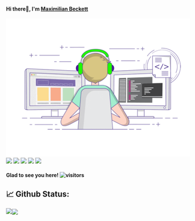 #### Hi there:wave:, I'm [Maximilian Beckett](https://maxckett.github.io/)
<img src="https://github.com/MaxCkett/MaxCkett/blob/main/coding.gif"/>
<a href="https://Linkedin.com/in/MaxCkett"><img src="https://img.shields.io/badge/LinkedIn-0077B5?style=for-the-badge&logo=linkedin&logoColor=white"/></a>
<a href="https://codeforces.com/profile/MaxCkett"><img src="https://img.shields.io/badge/Codeforces-445f9d?style=for-the-badge&logo=Codeforces&logoColor=white"/></a>
<a href="https://www.instagram.com/MaxCkett"><img src="https://img.shields.io/badge/Instagram-E4405F?style=for-the-badge&logo=instagram&logoColor=white"/></a>
<a href="https://twitter.com/MaxCkett"><img src="https://img.shields.io/badge/LinkedIn-0077B5?style=for-the-badge&logo=linkedin&logoColor=white"/></a>
<a href="https://t.me/MaxCkett"><img src="https://img.shields.io/badge/Telegram-2CA5E0?style=for-the-badge&logo=telegram&logoColor=white"/></a>

#### Glad to see you here! ![visitors](https://visitor-badge.glitch.me/badge?page_id=MaxCkett)

## :chart_with_upwards_trend: Github Status:
<img height="180em" align="left" src="https://github-readme-stats.vercel.app/api?username=MaxCkett&show_icons=true&hide_border=true&&count_private=true&include_all_commits=true"/>
<img align="center" src="https://github-readme-stats.vercel.app/api/top-langs/?username=MaxCkett&layout=compact"/>
